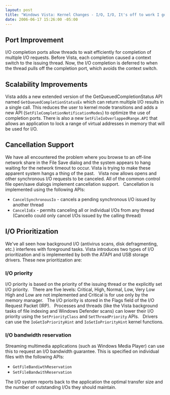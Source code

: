 ```yaml
---
layout: post
title: "Windows Vista: Kernel Changes - I/O, I/O, It's off to work I go..."
date: 2006-06-17 15:26:00 -05:00
---
```


## Port Improvement

I/O completion ports allow threads to wait efficiently for completion of multiple I/O requests. Before Vista, each completion caused a context switch to the issuing thread. Now, the I/O completion is deferred to when the thread pulls off the completion port, which avoids the context switch.

## Scalability Improvements

Vista adds a new extended version of the GetQueuedCompletionStatus API named `GetQueuedCompletionStatusEx` which can return multiple I/O results in a single call. This reduces the user to kernel mode transitions and adds a new API (`SetFileCompletionNotificationModes`) to optimize the use of completion ports. There is also a new `SetFileIoOverlappedRange.API` that allows an application to lock a range of virtual addresses in memory that will be used for I/O.

## Cancellation Support

We have all encountered the problem where you browse to an off-line network share in the File Save dialog and the system appears to hang waiting for the network timeout to occur. Vista is trying to make these apparent system hangs a thing of the past.
 
Vista now allows opens and other synchronous I/O requests to be canceled. All of the common control file open/save dialogs implement cancellation support.
 
Cancellation is implemented using the following APIs:

* `CancelSynchronousIo` - cancels a pending synchronous I/O issued by another thread
* `CancelIoEx` - permits canceling all or individual I/Os from any thread (CancelIo could only cancel I/Os issued by the calling thread)

## I/O Prioritization

We've all seen how background I/O (antivirus scans, disk defragmenting, etc.) interferes with foreground tasks. Vista introduces two types of I/O prioritization and is implemented by both the ATAPI and USB storage drivers. These new prioritization are:

### I/O priority

I/O priority is based on the priority of the issuing thread or the explicitly set I/O priority.
 
There are five levels: Critical, High, Normal, Low, Very Low
 
High and Low are not implemented and Critical is for use only by the memory manager.
 
The I/O priority is stored in the Flags field of the I/O Request Packet (IRP).
 
Processes and threads (like the Vista background tasks of file indexing and Windows Defender scans) can lower their I/O priority using the `SetPriorityClass` and `SetThreadPriority` APIs.
 
Drivers can use the `IoGetIoPriorityHint` and `IoSetIoPriorityHint` kernel functions.

### I/O bandwidth reservation

Streaming multimedia applications (such as Windows Media Player) can use this to request an I/O bandwidth guarantee. This is specified on individual files with the following APIs:

* `GetFileBandiwthReservation`
* `SetFileBandwithReservation`

The I/O system reports back to the application the optimal transfer size and the number of outstanding I/Os they should maintain.
